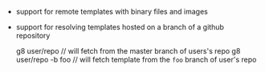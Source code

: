 * support for remote templates with binary files and images

* support for resolving templates hosted on a branch of a github repository

     g8 user/repo         // will fetch from the master branch of users's repo
     g8 user/repo -b foo  // will fetch template from the `foo` branch of user's repo
